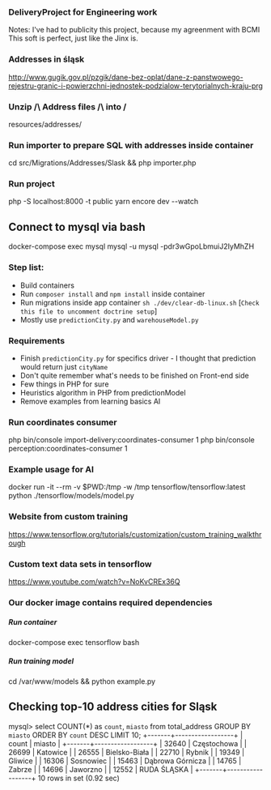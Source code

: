 ### DeliveryProject for Engineering work

Notes: I've had to publicity this project, because my agreenment with BCMI
This soft is perfect, just like the Jinx is.

### Addresses in śląsk
http://www.gugik.gov.pl/pzgik/dane-bez-oplat/dane-z-panstwowego-rejestru-granic-i-powierzchni-jednostek-podzialow-terytorialnych-kraju-prg

### Unzip /\ Address files /\ into \/
resources/addresses/

### Run importer to prepare SQL with addresses inside container
cd src/Migrations/Addresses/Slask && php importer.php

### Run project
php -S localhost:8000 -t public
yarn encore dev --watch

## Connect to mysql via bash
docker-compose exec mysql mysql -u mysql -pdr3wGpoLbmuiJ2IyMhZH

### Step list:
- Build containers
- Run `composer install` and `npm install` inside container
- Run migrations inside app container `sh ./dev/clear-db-linux.sh` [`Check this file to uncomment doctrine setup`]
- Mostly use `predictionCity.py` and `warehouseModel.py`

### Requirements
- Finish `predictionCity.py` for specifics driver - I thought that prediction would return just `cityName`
- Don't quite remember what's needs to be finished on Front-end side
- Few things in PHP for sure
- Heuristics algorithm in PHP from predictionModel
- Remove examples from learning basics AI

### Run coordinates consumer
php bin/console import-delivery:coordinates-consumer 1
php bin/console perception:coordinates-consumer 1

### Example usage for AI
docker run -it --rm -v $PWD:/tmp -w /tmp tensorflow/tensorflow:latest python ./tensorflow/models/model.py

### Website from custom training
https://www.tensorflow.org/tutorials/customization/custom_training_walkthrough

### Custom text data sets in tensorflow
https://www.youtube.com/watch?v=NoKvCREx36Q

### Our docker image contains required dependencies
##### Run container
docker-compose exec tensorflow bash
##### Run training model
cd /var/www/models && python example.py

## Checking top-10 address cities for Sląsk
mysql> select COUNT(*) as `count`, `miasto` from total_address GROUP BY `miasto` ORDER BY `count` DESC LIMIT 10;
+-------+------------------+
| count | miasto           |
+-------+------------------+
| 32640 | Częstochowa      |
| 26699 | Katowice         |
| 26555 | Bielsko-Biała    |
| 22710 | Rybnik           |
| 19349 | Gliwice          |
| 16306 | Sosnowiec        |
| 15463 | Dąbrowa Górnicza |
| 14765 | Zabrze           |
| 14696 | Jaworzno         |
| 12552 | RUDA ŚLĄSKA      |
+-------+------------------+
10 rows in set (0.92 sec)
